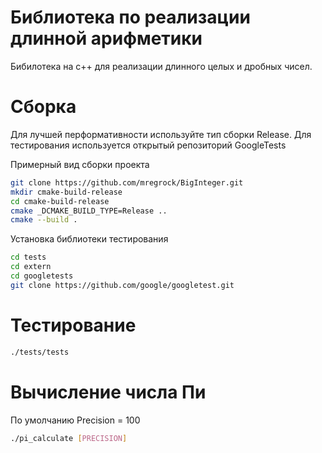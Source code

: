 # Библиотека по реализации длинной арифметики

Бибилотека на с++ для реализации длинного целых и дробных чисел.

# Сборка
Для лучшей перформативности используйте тип сборки Release.
Для тестирования используется открытый репозиторий GoogleTests

Примерный вид сборки проекта
```bash
git clone https://github.com/mregrock/BigInteger.git
mkdir cmake-build-release
cd cmake-build-release
cmake _DCMAKE_BUILD_TYPE=Release ..
cmake --build .
```
Установка библиотеки тестирования
```bash
cd tests
cd extern
cd googletests
git clone https://github.com/google/googletest.git
```




# Тестирование
```bash
./tests/tests
```

# Вычисление числа Пи

По умолчанию Precision = 100
```bash
./pi_calculate [PRECISION]
```





